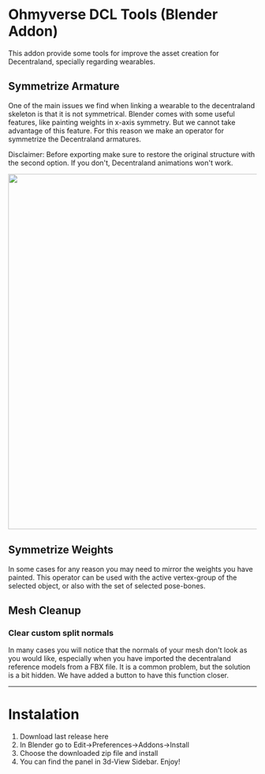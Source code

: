 # Ohmyverse DCL Tools (Blender Addon)

This addon provide some tools for improve the asset creation for Decentraland, specially regarding wearables.

## Symmetrize Armature 
One of the main issues we find when linking a wearable to the decentraland skeleton is that it is not symmetrical. Blender comes with some useful features, like painting weights in x-axis symmetry. But we cannot take advantage of this feature.
For this reason we make an operator for symmetrize the Decentraland armatures.

Disclaimer: Before exporting make sure to restore the original structure with the second option. If you don't, Decentraland animations won't work.

<img src="demo/omv_dcl_tools_symmetrize_armature.mp4" width="720">

## Symmetrize Weights
In some cases for any reason you may need to mirror the weights you have painted. This operator can be used with the active vertex-group of the selected object, or also with the set of selected pose-bones.

## Mesh Cleanup
### Clear custom split normals
In many cases you will notice that the normals of your mesh don't look as you would like, especially when you have imported the decentraland reference models from a FBX file. It is a common problem, but the solution is a bit hidden. We have added a button to have this function closer.

---
# Instalation
1. Download last release here
2. In Blender go to Edit->Preferences->Addons->Install
3. Choose the downloaded zip file and install
4. You can find the panel in 3d-View Sidebar. Enjoy!